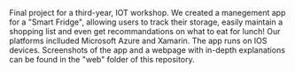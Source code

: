 Final project for a third-year, IOT workshop. We created a manegement app for a "Smart Fridge", allowing users to track their storage, 
easily maintain a shopping list and even get recommandations on what to eat for lunch!
Our platforms inclluded Microsoft Azure and Xamarin. 
The app runs on IOS devices. Screenshots of the app and a webpage with in-depth explanations can be found in the "web" folder of this repository.

